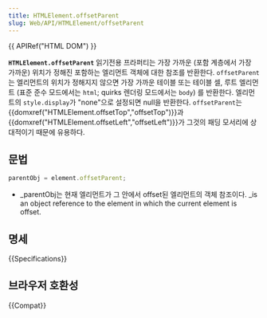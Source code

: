 ```yaml
---
title: HTMLElement.offsetParent
slug: Web/API/HTMLElement/offsetParent
---
```

{{ APIRef("HTML DOM") }}

**`HTMLElement.offsetParent`** 읽기전용 프라퍼티는 가장 가까운 (포함 계층에서 가장 가까운) 위치가 정해진 포함하는 엘리먼트 객체에 대한 참조를 반환한다. `offsetParent`는 엘리먼트의 위치가 정해지지 않으면 가장 가까운 테이블 또는 테이블 셀, 루트 엘리먼트 (표준 준수 모드에서는 `html`; quirks 렌더링 모드에서는 `body`) 를 반환한다.
엘리먼트의 `style.display`가 "none"으로 설정되면 null을 반환한다. `offsetParent`는 {{domxref("HTMLElement.offsetTop","offsetTop")}}과 {{domxref("HTMLElement.offsetLeft","offsetLeft")}}가 그것의 패딩 모서리에 상대적이기 때문에 유용하다.

## 문법

```js
parentObj = element.offsetParent;
```

- \_parentObj는 현재 엘리먼트가 그 안에서 offset된 엘리먼트의 객체 참조이다. \_is an object reference to the element in which the current element is offset.

## 명세

{{Specifications}}

## 브라우저 호환성

{{Compat}}
